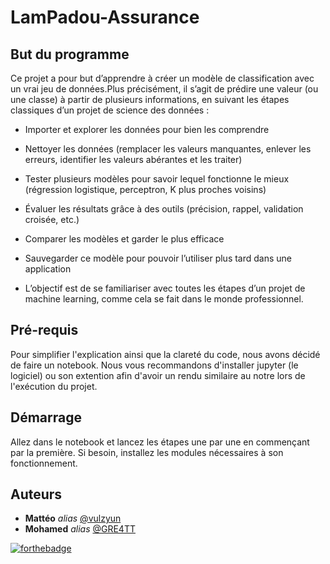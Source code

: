 # LamPadou-Assurance


## But du programme
Ce projet a pour but d’apprendre à créer un modèle de classification avec un vrai jeu de données.Plus précisément, il s’agit de prédire une valeur (ou une classe) à partir de plusieurs informations, en suivant les étapes classiques d’un projet de science des données :
- Importer et explorer les données pour bien les comprendre

- Nettoyer les données (remplacer les valeurs manquantes, enlever les erreurs, identifier les valeurs abérantes et les traiter)

- Tester plusieurs modèles pour savoir lequel fonctionne le mieux (régression logistique, perceptron, K plus proches voisins)

- Évaluer les résultats grâce à des outils (précision, rappel, validation croisée, etc.)

- Comparer les modèles et garder le plus efficace

- Sauvegarder ce modèle pour pouvoir l’utiliser plus tard dans une application

- L’objectif est de se familiariser avec toutes les étapes d’un projet de machine learning, comme cela se fait dans le monde professionnel.
  
## Pré-requis
Pour simplifier l'explication ainsi que la clareté du code, nous avons décidé de faire un notebook. Nous vous recommandons d'installer jupyter (le logiciel) ou son extention afin d'avoir un rendu similaire au notre lors de l'exécution du projet.

## Démarrage

Allez dans le notebook et lancez les étapes une par une en commençant par la première. Si besoin, installez les modules nécessaires à son fonctionnement. 

## Auteurs

* **Mattéo** _alias_ [@vulzyun](https://github.com/vulzyun)
* **Mohamed**  _alias_ [@GRE4TT](https://github.com/GRE4TT)

[![forthebadge](https://forthebadge.com/images/featured/featured-built-with-love.svg)](https://forthebadge.com)
